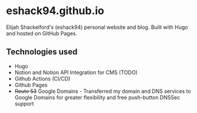 # eshack94.github.io

Elijah Shackelford's (eshack94) personal website and blog. Built with Hugo and hosted on GitHub Pages.

## Technologies used
- Hugo
- Notion and Notion API Integration for CMS (TODO)
- Github Actions (CI/CD)
- Github Pages
- ~~Route 53~~ Google Domains - Transferred my domain and DNS services to Google Domains for greater flexibility and free push-button DNSSec support
